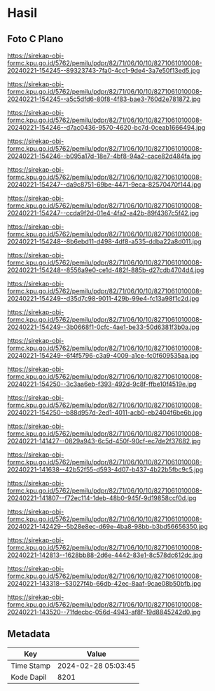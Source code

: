# Hasil

## Foto C Plano

https://sirekap-obj-formc.kpu.go.id/5762/pemilu/pdpr/82/71/06/10/10/8271061010008-20240221-154245--89323743-7fa0-4cc1-9de4-3a7e50f13ed5.jpg

https://sirekap-obj-formc.kpu.go.id/5762/pemilu/pdpr/82/71/06/10/10/8271061010008-20240221-154245--a5c5dfd6-80f8-4f83-bae3-760d2e781872.jpg

https://sirekap-obj-formc.kpu.go.id/5762/pemilu/pdpr/82/71/06/10/10/8271061010008-20240221-154246--d7ac0436-9570-4620-bc7d-0ceab1666494.jpg

https://sirekap-obj-formc.kpu.go.id/5762/pemilu/pdpr/82/71/06/10/10/8271061010008-20240221-154246--b095a17d-18e7-4bf8-94a2-cace82d484fa.jpg

https://sirekap-obj-formc.kpu.go.id/5762/pemilu/pdpr/82/71/06/10/10/8271061010008-20240221-154247--da9c8751-69be-4471-9eca-82570470f144.jpg

https://sirekap-obj-formc.kpu.go.id/5762/pemilu/pdpr/82/71/06/10/10/8271061010008-20240221-154247--ccda9f2d-01e4-4fa2-a42b-89f4367c5f42.jpg

https://sirekap-obj-formc.kpu.go.id/5762/pemilu/pdpr/82/71/06/10/10/8271061010008-20240221-154248--8b6ebd11-d498-4df8-a535-ddba22a8d011.jpg

https://sirekap-obj-formc.kpu.go.id/5762/pemilu/pdpr/82/71/06/10/10/8271061010008-20240221-154248--8556a9e0-ce1d-482f-885b-d27cdb4704d4.jpg

https://sirekap-obj-formc.kpu.go.id/5762/pemilu/pdpr/82/71/06/10/10/8271061010008-20240221-154249--d35d7c98-9011-429b-99e4-fc13a98f1c2d.jpg

https://sirekap-obj-formc.kpu.go.id/5762/pemilu/pdpr/82/71/06/10/10/8271061010008-20240221-154249--3b0668f1-0cfc-4ae1-be33-50d6381f3b0a.jpg

https://sirekap-obj-formc.kpu.go.id/5762/pemilu/pdpr/82/71/06/10/10/8271061010008-20240221-154249--6f4f5796-c3a9-4009-a1ce-fc0f609535aa.jpg

https://sirekap-obj-formc.kpu.go.id/5762/pemilu/pdpr/82/71/06/10/10/8271061010008-20240221-154250--3c3aa6eb-f393-492d-9c8f-ffbe10f4519e.jpg

https://sirekap-obj-formc.kpu.go.id/5762/pemilu/pdpr/82/71/06/10/10/8271061010008-20240221-154250--b88d957d-2ed1-4011-acb0-eb2404f6be6b.jpg

https://sirekap-obj-formc.kpu.go.id/5762/pemilu/pdpr/82/71/06/10/10/8271061010008-20240221-141427--0829a943-6c5d-450f-90cf-ec7de2f37682.jpg

https://sirekap-obj-formc.kpu.go.id/5762/pemilu/pdpr/82/71/06/10/10/8271061010008-20240221-141638--42b52f55-d593-4d07-b437-4b22b5fbc9c5.jpg

https://sirekap-obj-formc.kpu.go.id/5762/pemilu/pdpr/82/71/06/10/10/8271061010008-20240221-141807--f72ec114-1deb-48b0-945f-9d19858ccf0d.jpg

https://sirekap-obj-formc.kpu.go.id/5762/pemilu/pdpr/82/71/06/10/10/8271061010008-20240221-142429--5b28e8ec-d69e-4ba8-98bb-b3bd56656350.jpg

https://sirekap-obj-formc.kpu.go.id/5762/pemilu/pdpr/82/71/06/10/10/8271061010008-20240221-142813--1628bb88-2d6e-4442-83e1-8c578dc612dc.jpg

https://sirekap-obj-formc.kpu.go.id/5762/pemilu/pdpr/82/71/06/10/10/8271061010008-20240221-143318--53027f4b-66db-42ec-8aaf-9cae08b50bfb.jpg

https://sirekap-obj-formc.kpu.go.id/5762/pemilu/pdpr/82/71/06/10/10/8271061010008-20240221-143520--71fdecbc-056d-4943-af8f-19d8845242d0.jpg


## Metadata

| Key        | Value               |
| ---------- | ------------------- |
| Time Stamp | 2024-02-28 05:03:45 |
| Kode Dapil | 8201                |



